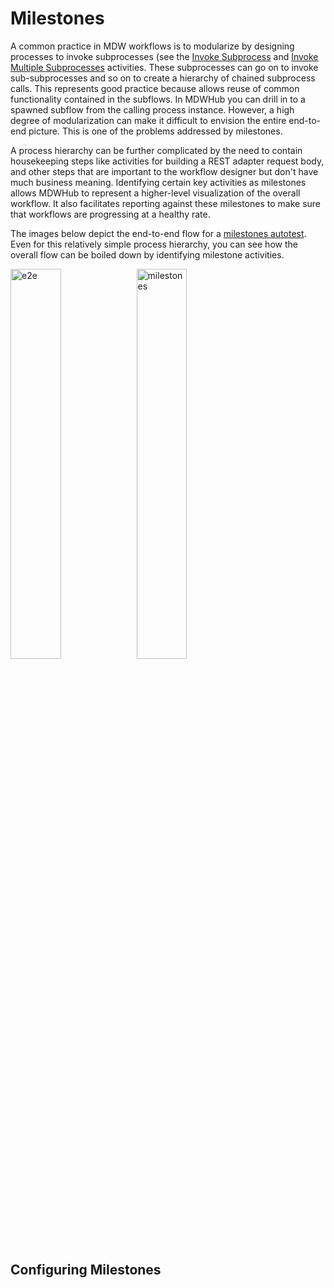 # Milestones
A common practice in MDW workflows is to modularize by designing processes to invoke subprocesses (see
the [Invoke Subprocess](https://centurylinkcloud.github.io/mdw/docs/help/InvokeSubProcessActivity.html) and
[Invoke Multiple Subprocesses](https://centurylinkcloud.github.io/mdw/docs/help/InvokeMultipleSubprocesses.html) activities.
These subprocesses can go on to invoke sub-subprocesses and so on to create a hierarchy of chained subprocess
calls.  This represents good practice because allows reuse of common functionality contained in the subflows.  In MDWHub
you can drill in to a spawned subflow from the calling process instance.  However, a high degree of modularization
can make it difficult to envision the entire end-to-end picture.  This is one of the problems addressed by milestones.

A process hierarchy can be further complicated by the need to contain housekeeping steps like activities for building
a REST adapter request body, and other steps that are important to the workflow designer but don't have much business
meaning.  Identifying certain key activities as milestones allows MDWHub to represent a higher-level visualization
of the overall workflow.  It also facilitates reporting against these milestones to make sure that workflows are
progressing at a healthy rate.

The images below depict the end-to-end flow for a 
[milestones autotest](https://github.com/CenturyLinkCloud/mdw/tree/master/mdw-workflow/assets/com/centurylink/mdw/tests/milestones).
Even for this relatively simple process hierarchy, you can see how the overall flow can be boiled down by identifying 
milestone activities.

<img style="float:left;width:40%" src="e2e.png" alt="e2e"></img>
<img style="width:40%" src="milestones.png" alt="milestones"></img>

## Configuring Milestones
 